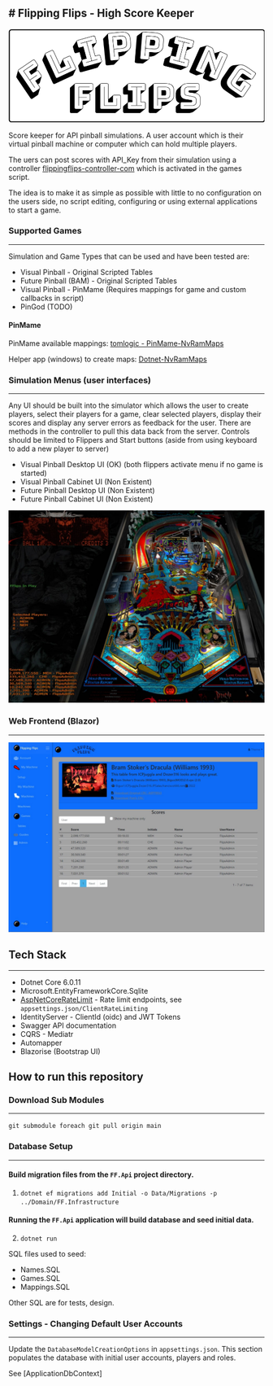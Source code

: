 ﻿﻿# Flipping Flips - High Score Keeper
---

![logo](./logo.png)

Score keeper for API pinball simulations. A user account which is their virtual pinball machine or computer which can hold multiple players.

The uers can post scores with API_Key from their simulation using a controller [flippingflips-controller-com](https://github.com/FlippingFlips/flippingflips-controller-com) which is activated in the games script.

The idea is to make it as simple as possible with little to no configuration on the users side, no script editing, configuring or using external applications to start a game. 

### Supported Games
---
Simulation and Game Types that can be used and have been tested are:

- Visual Pinball - Original Scripted Tables
- Future Pinball (BAM) - Original Scripted Tables
- Visual Pinball - PinMame (Requires mappings for game and custom callbacks in script)
- PinGod (TODO)

#### PinMame

PinMame available mappings: [tomlogic - PinMame-NvRamMaps](https://github.com/tomlogic/pinmame-nvram-maps)

Helper app (windows) to create maps: [Dotnet-NvRamMaps](https://github.com/horseyhorsey/PinMAME.NvMaps)

### Simulation Menus (user interfaces)
---
Any UI should be built into the simulator which allows the user to create players, select their players for a game, clear selected players, display their scores and display any server errors as feedback for the user. There are methods in the controller to pull this data back from the server. Controls should be limited to Flippers and Start buttons (aside from using keyboard to add a new player to server)

- Visual Pinball Desktop UI (OK) (both flippers activate menu if no game is started)
- Visual Pinball Cabinet UI (Non Existent)
- Future Pinball Desktop UI (Non Existent)
- Future Pinball Cabinet UI (Non Existent)

![logo](./screenshot_sim.jpg)

### Web Frontend (Blazor)
---

![logo](./screenshot.jpg)

## Tech Stack
---

- Dotnet Core 6.0.11
- Microsoft.EntityFrameworkCore.Sqlite
- [AspNetCoreRateLimit](https://github.com/stefanprodan/AspNetCoreRateLimit) - Rate limit endpoints, see `appsettings.json/ClientRateLimiting`
- IdentityServer - ClientId (oidc) and JWT Tokens
- Swagger API documentation
- CQRS - Mediatr
- Automapper
- Blazorise (Bootstrap UI)

## How to run this repository

### Download Sub Modules
---

`git submodule foreach git pull origin main`

### Database Setup
---

#### Build migration files from the `FF.Api` project directory.

1. `dotnet ef migrations add Initial -o Data/Migrations -p ../Domain/FF.Infrastructure`

#### Running the `FF.Api` application will build database and seed initial data.

2. `dotnet run`

SQL files used to seed:

- Names.SQL
- Games.SQL
- Mappings.SQL

Other SQL are for tests, design.

### Settings - Changing Default User Accounts
---

Update the `DatabaseModelCreationOptions` in `appsettings.json`. This section populates the database with initial user accounts, players and roles. 

See [ApplicationDbContext]
